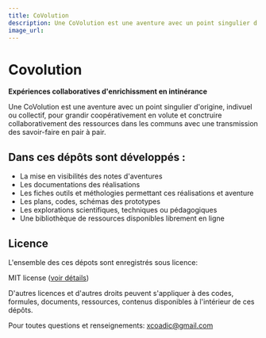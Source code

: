 ```yaml
---
title: CoVolution 
description: Une CoVolution est une aventure avec un point singulier d'origine, indivuel ou collectif, pour grandir coopérativement en volute et conctruire collaborativement des ressources dans les communs avec une transmission des savoir-faire en pair à pair
image_url:
---
```


# Covolution

**Expériences collaboratives d'enrichissment en intinérance** 

Une CoVolution est une aventure avec un point singulier d'origine, indivuel ou collectif, pour grandir coopérativement en volute et conctruire collaborativement des ressources dans les communs avec une transmission des savoir-faire en pair à pair.

## Dans ces dépôts sont développés :

* La mise en visibilités des notes d'aventures
* Les documentations des réalisations
* Les fiches outils et méthologies permettant ces réalisations et aventure
* Les plans, codes, schémas des prototypes
* Les explorations scientifiques, techniques ou pédagogiques
* Une bibliothèque de ressources disponibles librement en ligne

## Licence

L'ensemble des ces dépots sont enregistrés sous licence:

MIT license ([voir détails](https://github.com/nomades/covolution/blob/master/LICENSE))

D'autres licences et d'autres droits peuvent s'appliquer à des codes, formules, documents, ressources, contenus disponibles à l'intérieur de ces dépôts.

Pour toutes questions et renseignements: xcoadic@gmail.com
